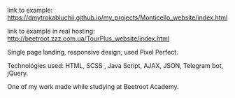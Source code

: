 link to example: https://dmytrokabluchii.github.io/my_projects/Monticello_website/index.html

link to example in real hosting: http://beetroot.zzz.com.ua/TourPlus_website/index.html

Single page landing, responsive design, used Pixel Perfect.

Technologies used: HTML, SCSS , Java Script, AJAX, JSON, Telegram bot, jQuery.

One of my work made while studying at Beetroot Academy.
